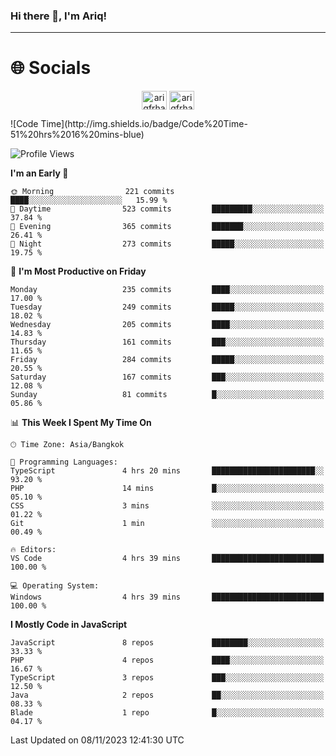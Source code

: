 ### Hi there 👋, I'm Ariq!
<hr>
<h1 align="">🌐 Socials</h1>
<p align="center">
<a href="https://www.linkedin.com/in/ariqfarhan/" target="blank"><img align="center" src="https://raw.githubusercontent.com/rahuldkjain/github-profile-readme-generator/master/src/images/icons/Social/linked-in-alt.svg" alt="ariqfrhan" height="30" width="40" /></a>
<a href="https://instagram.com/ariqfrhan" target="blank"><img align="center" src="https://raw.githubusercontent.com/rahuldkjain/github-profile-readme-generator/master/src/images/icons/Social/instagram.svg" alt="ariqfrhan" height="30" width="40" /></a>
</p>
<!--START_SECTION:waka-->
![Code Time](http://img.shields.io/badge/Code%20Time-51%20hrs%2016%20mins-blue)

![Profile Views](http://img.shields.io/badge/Profile%20Views-0-blue)

**I'm an Early 🐤** 

```text
🌞 Morning                221 commits         ████░░░░░░░░░░░░░░░░░░░░░   15.99 % 
🌆 Daytime                523 commits         █████████░░░░░░░░░░░░░░░░   37.84 % 
🌃 Evening                365 commits         ███████░░░░░░░░░░░░░░░░░░   26.41 % 
🌙 Night                  273 commits         █████░░░░░░░░░░░░░░░░░░░░   19.75 % 
```
📅 **I'm Most Productive on Friday** 

```text
Monday                   235 commits         ████░░░░░░░░░░░░░░░░░░░░░   17.00 % 
Tuesday                  249 commits         █████░░░░░░░░░░░░░░░░░░░░   18.02 % 
Wednesday                205 commits         ████░░░░░░░░░░░░░░░░░░░░░   14.83 % 
Thursday                 161 commits         ███░░░░░░░░░░░░░░░░░░░░░░   11.65 % 
Friday                   284 commits         █████░░░░░░░░░░░░░░░░░░░░   20.55 % 
Saturday                 167 commits         ███░░░░░░░░░░░░░░░░░░░░░░   12.08 % 
Sunday                   81 commits          █░░░░░░░░░░░░░░░░░░░░░░░░   05.86 % 
```


📊 **This Week I Spent My Time On** 

```text
🕑︎ Time Zone: Asia/Bangkok

💬 Programming Languages: 
TypeScript               4 hrs 20 mins       ███████████████████████░░   93.20 % 
PHP                      14 mins             █░░░░░░░░░░░░░░░░░░░░░░░░   05.10 % 
CSS                      3 mins              ░░░░░░░░░░░░░░░░░░░░░░░░░   01.22 % 
Git                      1 min               ░░░░░░░░░░░░░░░░░░░░░░░░░   00.49 % 

🔥 Editors: 
VS Code                  4 hrs 39 mins       █████████████████████████   100.00 % 

💻 Operating System: 
Windows                  4 hrs 39 mins       █████████████████████████   100.00 % 
```

**I Mostly Code in JavaScript** 

```text
JavaScript               8 repos             ████████░░░░░░░░░░░░░░░░░   33.33 % 
PHP                      4 repos             ████░░░░░░░░░░░░░░░░░░░░░   16.67 % 
TypeScript               3 repos             ███░░░░░░░░░░░░░░░░░░░░░░   12.50 % 
Java                     2 repos             ██░░░░░░░░░░░░░░░░░░░░░░░   08.33 % 
Blade                    1 repo              █░░░░░░░░░░░░░░░░░░░░░░░░   04.17 % 
```




 Last Updated on 08/11/2023 12:41:30 UTC
<!--END_SECTION:waka-->
